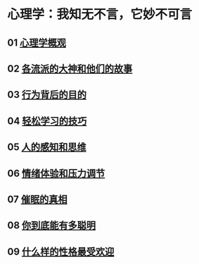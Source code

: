 # 心理学：我知无不言，它妙不可言
>
## 01 [心理学概观](https://github.com/lufeil/mooc/tree/master/tianyuan/1)
>
## 02 [各流派的大神和他们的故事](https://github.com/lufeil/mooc/tree/master/tianyuan/2)
>
## 03 [行为背后的目的](https://github.com/lufeil/mooc/tree/master/tianyuan/3)
>
## 04 [轻松学习的技巧](https://github.com/lufeil/mooc/tree/master/tianyuan/4)
>
## 05 [人的感知和思维](https://github.com/lufeil/mooc/tree/master/tianyuan/5)
>
## 06 [情绪体验和压力调节](https://github.com/lufeil/mooc/tree/master/tianyuan/6)
>
## 07 [催眠的真相](https://github.com/lufeil/mooc/tree/master/tianyuan/7)
>
## 08 [你到底能有多聪明](https://github.com/lufeil/mooc/tree/master/tianyuan/8)
>
## 09 [什么样的性格最受欢迎](https://github.com/lufeil/mooc/tree/master/tianyuan/9)
>

